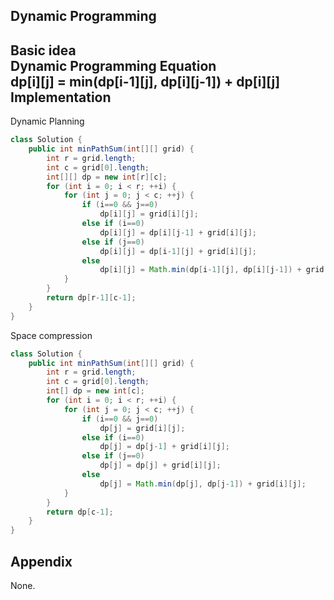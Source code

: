 **Dynamic Programming**  
---
**Basic idea**  
Dynamic Programming Equation  
dp[i][j] = min(dp[i-1][j], dp[i][j-1]) + dp[i][j]
Implementation
---
Dynamic Planning
```java
class Solution {
    public int minPathSum(int[][] grid) {
        int r = grid.length;
        int c = grid[0].length;
        int[][] dp = new int[r][c];
        for (int i = 0; i < r; ++i) {
            for (int j = 0; j < c; ++j) {
                if (i==0 && j==0)
                    dp[i][j] = grid[i][j];
                else if (i==0)
                    dp[i][j] = dp[i][j-1] + grid[i][j];
                else if (j==0)
                    dp[i][j] = dp[i-1][j] + grid[i][j];
                else
                    dp[i][j] = Math.min(dp[i-1][j], dp[i][j-1]) + grid[i][j];
            }
        }
        return dp[r-1][c-1];
    }
}
```
Space compression 
```java
class Solution {
    public int minPathSum(int[][] grid) {
        int r = grid.length;
        int c = grid[0].length;
        int[] dp = new int[c];
        for (int i = 0; i < r; ++i) {
            for (int j = 0; j < c; ++j) {
                if (i==0 && j==0)
                    dp[j] = grid[i][j];
                else if (i==0)
                    dp[j] = dp[j-1] + grid[i][j];
                else if (j==0)
                    dp[j] = dp[j] + grid[i][j];
                else
                    dp[j] = Math.min(dp[j], dp[j-1]) + grid[i][j];
            }
        }
        return dp[c-1];
    }
}
```
**Appendix**
---
None.